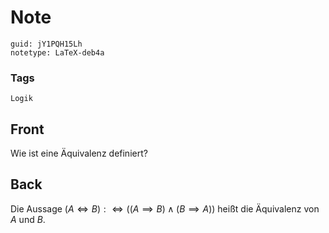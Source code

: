 # Note
```
guid: jY1PQH15Lh
notetype: LaTeX-deb4a
```

### Tags
```
Logik
```

## Front
Wie ist eine Äquivalenz definiert?

## Back
Die Aussage $(A \Longleftrightarrow B): \Longleftrightarrow ((A \implies B) \wedge(B \implies A))$ heißt die 
Äquivalenz von $A$ und $B$.
